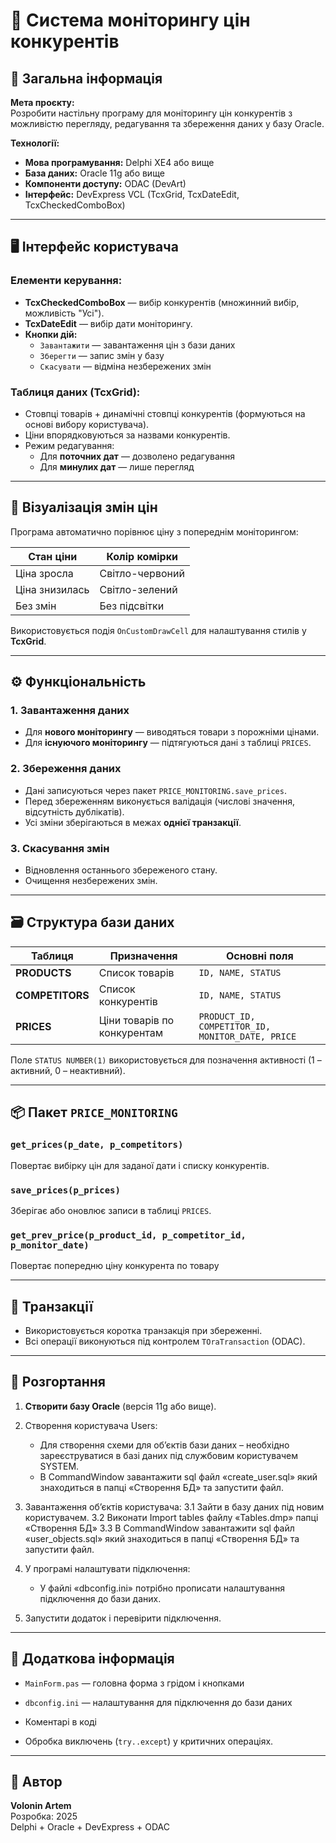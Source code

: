 # 🧾 Система моніторингу цін конкурентів

## 📌 Загальна інформація

**Мета проєкту:**  
Розробити настільну програму для моніторингу цін конкурентів з можливістю перегляду, редагування та збереження даних у базу Oracle.

**Технології:**
- **Мова програмування:** Delphi XE4 або вище  
- **База даних:** Oracle 11g або вище  
- **Компоненти доступу:** ODAC (DevArt)  
- **Інтерфейс:** DevExpress VCL (TcxGrid, TcxDateEdit, TcxCheckedComboBox)

---

## 🖥 Інтерфейс користувача

### Елементи керування:
- **TcxCheckedComboBox** — вибір конкурентів (множинний вибір, можливість "Усі").  
- **TcxDateEdit** — вибір дати моніторингу.  
- **Кнопки дій:**
  - `Завантажити` — завантаження цін з бази даних  
  - `Зберегти` — запис змін у базу  
  - `Скасувати` — відміна незбережених змін  

### Таблиця даних (TcxGrid):
- Стовпці товарів + динамічні стовпці конкурентів (формуються на основі вибору користувача).  
- Ціни впорядковуються за назвами конкурентів.  
- Режим редагування:
  - Для **поточних дат** — дозволено редагування  
  - Для **минулих дат** — лише перегляд  

---

## 🎨 Візуалізація змін цін

Програма автоматично порівнює ціну з попереднім моніторингом:

| Стан ціни | Колір комірки | 
|------------|----------------|
| Ціна зросла | Світло-червоний | 
| Ціна знизилась | Світло-зелений |
| Без змін | Без підсвітки | 

Використовується подія `OnCustomDrawCell` для налаштування стилів у **TcxGrid**.

---

## ⚙️ Функціональність

### 1. Завантаження даних
- Для **нового моніторингу** — виводяться товари з порожніми цінами.
- Для **існуючого моніторингу** — підтягуються дані з таблиці `PRICES`.

### 2. Збереження даних
- Дані записуються через пакет `PRICE_MONITORING.save_prices`.  
- Перед збереженням виконується валідація (числові значення, відсутність дублікатів).  
- Усі зміни зберігаються в межах **однієї транзакції**.

### 3. Скасування змін
- Відновлення останнього збереженого стану.  
- Очищення незбережених змін.

---

## 🗃 Структура бази даних

| Таблиця | Призначення | Основні поля |
|----------|--------------|--------------|
| **PRODUCTS** | Список товарів | `ID, NAME, STATUS` |
| **COMPETITORS** | Список конкурентів | `ID, NAME, STATUS` |
| **PRICES** | Ціни товарів по конкурентам | `PRODUCT_ID, COMPETITOR_ID, MONITOR_DATE, PRICE` |

Поле `STATUS NUMBER(1)` використовується для позначення активності (1 – активний, 0 – неактивний).

---

## 📦 Пакет `PRICE_MONITORING`

### `get_prices(p_date, p_competitors)`
Повертає вибірку цін для заданої дати і списку конкурентів.

### `save_prices(p_prices)`
Зберігає або оновлює записи в таблиці `PRICES`.

### `get_prev_price(p_product_id, p_competitor_id, p_monitor_date) `
Повертає попередню ціну конкурента по товару

---

## 🧩 Транзакції
- Використовується коротка транзакція при збереженні.  
- Всі операції виконуються під контролем `TOraTransaction` (ODAC).

---

## 🧪 Розгортання

1. **Створити базу Oracle** (версія 11g або вище).  
2. Створення користувача Users:
   - Для створення схеми для об’єктів бази даних – необхідно зареєструватися в базі даних під службовим користувачем SYSTEM.
   - В CommandWindow  завантажити sql файл «create_user.sql»  який знаходиться в папці «Створення БД» та запустити файл.
3. Завантаження об’єктів користувача:
   3.1	Зайти в базу даних під новим користувачем. 
   3.2	Виконати Import tables файлу «Tables.dmp» папці «Створення БД»
   3.3	В CommandWindow  завантажити sql файл «user_objects.sql»  який знаходиться в папці «Створення БД» та запустити файл.

5. У програмі налаштувати підключення:
   - У файлі «dbconfig.ini» потрібно прописати налаштування підключення до бази даних. 
    
6. Запустити додаток і перевірити підключення.

---

## 📖 Додаткова інформація

  - `MainForm.pas` — головна форма з грідом і кнопками  
  - `dbconfig.ini` — налаштування для підключення до бази даних 

- Коментарі в коді 
- Обробка виключень (`try..except`) у критичних операціях.

---

## 🧠 Автор
**Volonin Artem**  
Розробка: 2025  
Delphi + Oracle + DevExpress + ODAC




